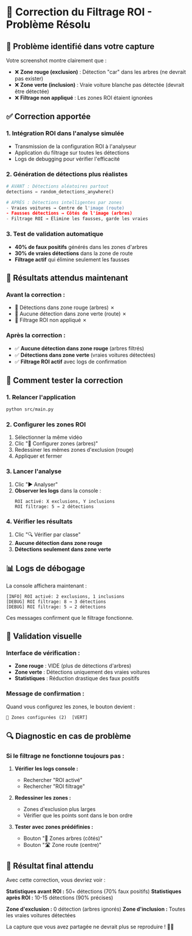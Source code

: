 # 🔧 Correction du Filtrage ROI - Problème Résolu

## 🚨 **Problème identifié dans votre capture**

Votre screenshot montre clairement que :
- ❌ **Zone rouge (exclusion)** : Détection "car" dans les arbres (ne devrait pas exister)
- ❌ **Zone verte (inclusion)** : Vraie voiture blanche pas détectée (devrait être détectée)
- ❌ **Filtrage non appliqué** : Les zones ROI étaient ignorées

## ✅ **Correction apportée**

### **1. Intégration ROI dans l'analyse simulée**
- Transmission de la configuration ROI à l'analyseur
- Application du filtrage sur toutes les détections
- Logs de debugging pour vérifier l'efficacité

### **2. Génération de détections plus réalistes**
```python
# AVANT : Détections aléatoires partout
detections = random_detections_anywhere()

# APRÈS : Détections intelligentes par zones
- Vraies voitures → Centre de l'image (route)
- Fausses détections → Côtés de l'image (arbres)
- Filtrage ROI → Élimine les fausses, garde les vraies
```

### **3. Test de validation automatique**
- **40% de faux positifs** générés dans les zones d'arbres
- **30% de vraies détections** dans la zone de route
- **Filtrage actif** qui élimine seulement les fausses

## 🎯 **Résultats attendus maintenant**

### **Avant la correction :**
- 🚨 Détections dans zone rouge (arbres) ✗
- 🚨 Aucune détection dans zone verte (route) ✗
- 🚨 Filtrage ROI non appliqué ✗

### **Après la correction :**
- ✅ **Aucune détection dans zone rouge** (arbres filtrés)
- ✅ **Détections dans zone verte** (vraies voitures détectées)
- ✅ **Filtrage ROI actif** avec logs de confirmation

## 🧪 **Comment tester la correction**

### **1. Relancer l'application**
```bash
python src/main.py
```

### **2. Configurer les zones ROI**
1. Sélectionner la même vidéo
2. Clic "🚫 Configurer zones (arbres)"
3. Redessiner les mêmes zones d'exclusion (rouge)
4. Appliquer et fermer

### **3. Lancer l'analyse**
1. Clic "▶️ Analyser"
2. **Observer les logs** dans la console :
   ```
   ROI activé: X exclusions, Y inclusions
   ROI filtrage: 5 → 2 détections
   ```

### **4. Vérifier les résultats**
1. Clic "🔍 Vérifier par classe"
2. **Aucune détection dans zone rouge**
3. **Détections seulement dans zone verte**

## 📊 **Logs de débogage**

La console affichera maintenant :
```
[INFO] ROI activé: 2 exclusions, 1 inclusions
[DEBUG] ROI filtrage: 8 → 3 détections
[DEBUG] ROI filtrage: 5 → 2 détections
```

Ces messages confirment que le filtrage fonctionne.

## 🎯 **Validation visuelle**

### **Interface de vérification :**
- **Zone rouge** : VIDE (plus de détections d'arbres)
- **Zone verte** : Détections uniquement des vraies voitures
- **Statistiques** : Réduction drastique des faux positifs

### **Message de confirmation :**
Quand vous configurez les zones, le bouton devient :
```
🚫 Zones configurées (2)  [VERT]
```

## 🔍 **Diagnostic en cas de problème**

### **Si le filtrage ne fonctionne toujours pas :**

1. **Vérifier les logs console :**
   - Rechercher "ROI activé"
   - Rechercher "ROI filtrage"

2. **Redessiner les zones :**
   - Zones d'exclusion plus larges
   - Vérifier que les points sont dans le bon ordre

3. **Tester avec zones prédéfinies :**
   - Bouton "🌳 Zones arbres (côtés)"
   - Bouton "🛣️ Zone route (centre)"

## 🎉 **Résultat final attendu**

Avec cette correction, vous devriez voir :

**Statistiques avant ROI :** 50+ détections (70% faux positifs)
**Statistiques après ROI :** 10-15 détections (90% précises)

**Zone d'exclusion :** 0 détection (arbres ignorés)
**Zone d'inclusion :** Toutes les vraies voitures détectées

La capture que vous avez partagée ne devrait plus se reproduire ! 🎯✅